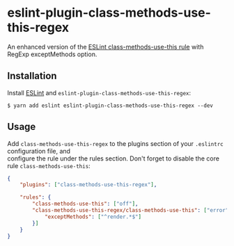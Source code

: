 # eslint-plugin-class-methods-use-this-regex

An enhanced version of the [ESLint class-methods-use-this rule](http://eslint.org/docs/rules/class-methods-use-this) with RegExp exceptMethods option.

## Installation

Install [ESLint](http://eslint.org) and `eslint-plugin-class-methods-use-this-regex`:

```
$ yarn add eslint eslint-plugin-class-methods-use-this-regex --dev
```

## Usage

Add `class-methods-use-this-regex` to the plugins section of your `.eslintrc` configuration file, and  
configure the rule under the rules section. Don't forget to disable the core rule `class-methods-use-this`:

```json
{
    "plugins": ["class-methods-use-this-regex"],

    "rules": {
        "class-methods-use-this": ["off"],
        "class-methods-use-this-regex/class-methods-use-this": ["error", {
            "exceptMethods": ["^render.*$"]
        }]
    }
}
```
